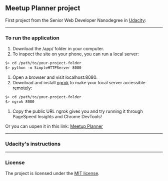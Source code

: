 ## Meetup Planner project


First project from the Senior Web Developer Nanodegree in <a target="_blank" href="https://www.udacity.com/">Udacity</a>: 
<br>

-------------------------

### To run the application

1. Download the /app/ folder in your computer.
1. To inspect the site on your phone, you can run a local server:

  ```bash
  $> cd /path/to/your-project-folder
  $> python -m SimpleHTTPServer 8080
  ```

1. Open a browser and visit localhost:8080.
1. Download and install [ngrok](https://ngrok.com/) to make your local server accessible remotely:

  ``` bash
  $> cd /path/to/your-project-folder
  $> ngrok 8080
  ```

1. Copy the public URL ngrok gives you and try running it through PageSpeed Insights and Chrome DevTools!

Or you can uopen it in this link: <a href="https://irenemarin.github.io/SEWD-project-1-meetup/app/login.html" target="_blank">Meetup Planner</a>

--------------------------

### Udacity's instructions



---------------------

### License

The project is licensed under the [MIT license](license.txt).
